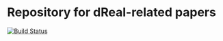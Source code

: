 Repository for dReal-related papers
===================================

[![Build Status](https://travis-ci.org/dreal/paper.svg?branch=master)](https://travis-ci.org/dreal/paper)

